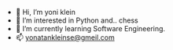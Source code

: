 - 👋 Hi, I’m yoni klein
- 👀 I’m interested in Python and.. chess
- 🌱 I’m currently learning Software Engineering.
- 📫 yonatankleinse@gmeil.com

<!---
yonikl/yonikl is a ✨ special ✨ repository because its `README.md` (this file) appears on your GitHub profile.
You can click the Preview link to take a look at your changes.
--->
